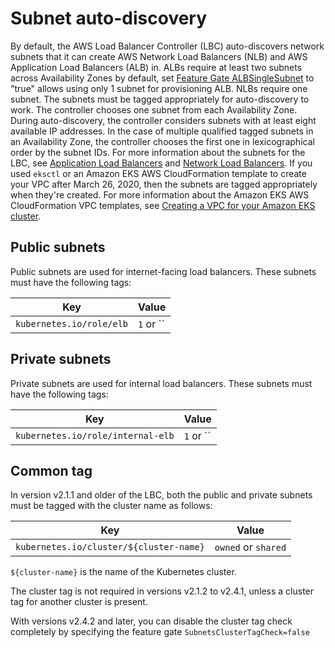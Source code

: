 # Subnet auto-discovery
By default, the AWS Load Balancer Controller (LBC) auto-discovers network subnets that it can create AWS Network Load Balancers (NLB) and AWS Application Load Balancers (ALB) in. ALBs require at least two subnets across Availability Zones by default, 
set [Feature Gate ALBSingleSubnet](https://kubernetes-sigs.github.io/aws-load-balancer-controller/latest/deploy/configurations/#feature-gates) to "true" allows using only 1 subnet for provisioning ALB. NLBs require one subnet.
The subnets must be tagged appropriately for auto-discovery to work. The controller chooses one subnet from each Availability Zone. During auto-discovery, the controller
considers subnets with at least eight available IP addresses. In the case of multiple qualified tagged subnets in an Availability Zone, the controller chooses the first one in lexicographical 
order by the subnet IDs.
For more information about the subnets for the LBC, see [Application Load Balancers](https://docs.aws.amazon.com/elasticloadbalancing/latest/application/application-load-balancers.html) 
and [Network Load Balancers](https://docs.aws.amazon.com/elasticloadbalancing/latest/network/network-load-balancers.html).
If you used `eksctl` or an Amazon EKS AWS CloudFormation template to create your VPC after March 26, 2020, then the subnets are tagged appropriately when they're created. For 
more information about the Amazon EKS AWS CloudFormation VPC templates, see [Creating a VPC for your Amazon EKS cluster](https://docs.aws.amazon.com/eks/latest/userguide/create-public-private-vpc.html).

## Public subnets
Public subnets are used for internet-facing load balancers. These subnets must have the following tags:

| Key                                     | Value                 |
| --------------------------------------- | --------------------- |
| `kubernetes.io/role/elb`                | `1`  or ``            |

## Private subnets
Private subnets are used for internal load balancers. These subnets must have the following tags:

| Key                                     | Value                 |
| --------------------------------------- | --------------------- |
|  `kubernetes.io/role/internal-elb`      |  `1`  or ``           |


## Common tag
In version v2.1.1 and older of the LBC, both the public and private subnets must be tagged with the cluster name as follows:

| Key                                     | Value                 |
| --------------------------------------- | --------------------- |
| `kubernetes.io/cluster/${cluster-name}` | `owned` or `shared`   |

 `${cluster-name}` is the name of the Kubernetes cluster.
 
The cluster tag is not required in versions v2.1.2 to v2.4.1, unless a cluster tag for another cluster is present.

With versions v2.4.2 and later, you can disable the cluster tag check completely by specifying the feature gate `SubnetsClusterTagCheck=false`
